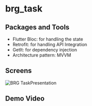 # brg_task

## Packages and Tools
- Flutter Bloc: for handling the state 
- Retrofit: for handling API Integration
- GetIt: for dependency injection 
- Architecture pattern: MVVM

## Screens
![BRG TaskPresentation](https://github.com/user-attachments/assets/9849956c-0730-4441-8ad8-3f3322375c92)

## Demo Video




